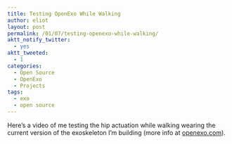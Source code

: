 ```yaml
---
title: Testing OpenExo While Walking
author: eliot
layout: post
permalink: /01/07/testing-openexo-while-walking/
aktt_notify_twitter:
  - yes
aktt_tweeted:
  - 1
categories:
  - Open Source
  - OpenExo
  - Projects
tags:
  - exo
  - open source
---
```

Here&#8217;s a video of me testing the hip actuation while walking wearing the current version of the exoskeleton I&#8217;m building (more info at [openexo.com][1]).

 [1]: http://www.openexo.com